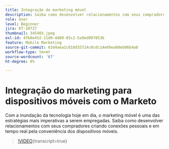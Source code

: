 ```yaml
---
title: Integração do marketing móvel
description: Saiba como desenvolver relacionamentos com seus compradores criando conexões pessoais e em tempo real pela conveniência dos dispositivos móveis.
role: User
level: Beginner
jira: KT-10727
thumbnail: 345403.jpeg
exl-id: 4fb8e452-11d0-4d89-85c2-5a9ed097853b
feature: Mobile Marketing
source-git-commit: 63d4aea1c818d35724c0cdc14e69ea00eb06b4a0
workflow-type: tm+mt
source-wordcount: '67'
ht-degree: 0%

---
```


# Integração do marketing para dispositivos móveis com o Marketo

Com a inundação da tecnologia hoje em dia, o marketing móvel é uma das estratégias mais imperativas a serem empregadas. Saiba como desenvolver relacionamentos com seus compradores criando conexões pessoais e em tempo real pela conveniência dos dispositivos móveis.

>[!VIDEO](https://video.tv.adobe.com/v/345403/?quality=12&learn=on){transcript=true}
